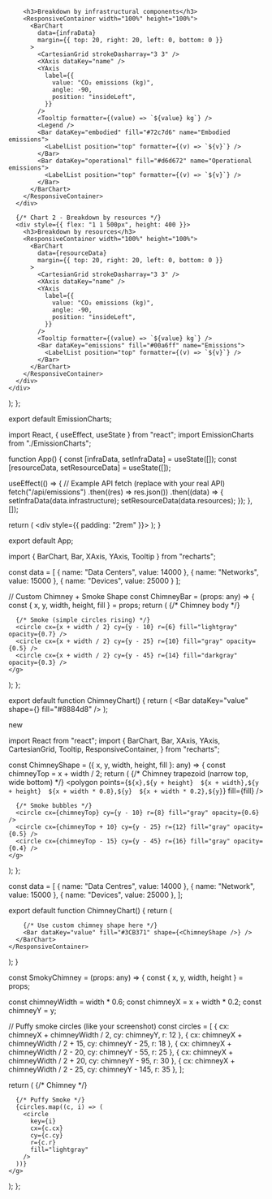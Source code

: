         <h3>Breakdown by infrastructural components</h3>
        <ResponsiveContainer width="100%" height="100%">
          <BarChart
            data={infraData}
            margin={{ top: 20, right: 20, left: 0, bottom: 0 }}
          >
            <CartesianGrid strokeDasharray="3 3" />
            <XAxis dataKey="name" />
            <YAxis
              label={{
                value: "CO₂ emissions (kg)",
                angle: -90,
                position: "insideLeft",
              }}
            />
            <Tooltip formatter={(value) => `${value} kg`} />
            <Legend />
            <Bar dataKey="embodied" fill="#72c7d6" name="Embodied emissions">
              <LabelList position="top" formatter={(v) => `${v}`} />
            </Bar>
            <Bar dataKey="operational" fill="#d6d672" name="Operational emissions">
              <LabelList position="top" formatter={(v) => `${v}`} />
            </Bar>
          </BarChart>
        </ResponsiveContainer>
      </div>

      {/* Chart 2 - Breakdown by resources */}
      <div style={{ flex: "1 1 500px", height: 400 }}>
        <h3>Breakdown by resources</h3>
        <ResponsiveContainer width="100%" height="100%">
          <BarChart
            data={resourceData}
            margin={{ top: 20, right: 20, left: 0, bottom: 0 }}
          >
            <CartesianGrid strokeDasharray="3 3" />
            <XAxis dataKey="name" />
            <YAxis
              label={{
                value: "CO₂ emissions (kg)",
                angle: -90,
                position: "insideLeft",
              }}
            />
            <Tooltip formatter={(value) => `${value} kg`} />
            <Bar dataKey="emissions" fill="#00a6ff" name="Emissions">
              <LabelList position="top" formatter={(v) => `${v}`} />
            </Bar>
          </BarChart>
        </ResponsiveContainer>
      </div>
    </div>
  );
};

export default EmissionCharts;


import React, { useEffect, useState } from "react";
import EmissionCharts from "./EmissionCharts";

function App() {
  const [infraData, setInfraData] = useState([]);
  const [resourceData, setResourceData] = useState([]);

  useEffect(() => {
    // Example API fetch (replace with your real API)
    fetch("/api/emissions")
      .then((res) => res.json())
      .then((data) => {
        setInfraData(data.infrastructure);
        setResourceData(data.resources);
      });
  }, []);

  return (
    <div style={{ padding: "2rem" }}>
      <EmissionCharts infraData={infraData} resourceData={resourceData} />
    </div>
  );
}




export default App;


import { BarChart, Bar, XAxis, YAxis, Tooltip } from "recharts";

const data = [
  { name: "Data Centers", value: 14000 },
  { name: "Networks", value: 15000 },
  { name: "Devices", value: 25000 }
];

// Custom Chimney + Smoke Shape
const ChimneyBar = (props: any) => {
  const { x, y, width, height, fill } = props;
  return (
    <g>
      {/* Chimney body */}
      <rect x={x} y={y} width={width} height={height} fill={fill} rx={4} />

      {/* Smoke (simple circles rising) */}
      <circle cx={x + width / 2} cy={y - 10} r={6} fill="lightgray" opacity={0.7} />
      <circle cx={x + width / 2} cy={y - 25} r={10} fill="gray" opacity={0.5} />
      <circle cx={x + width / 2} cy={y - 45} r={14} fill="darkgray" opacity={0.3} />
    </g>
  );
};

export default function ChimneyChart() {
  return (
    <BarChart width={600} height={400} data={data} layout="vertical">
      <XAxis type="number" />
      <YAxis dataKey="name" type="category" />
      <Tooltip />
      <Bar dataKey="value" shape={<ChimneyBar />} fill="#8884d8" />
    </BarChart>
  );




  new   



  import React from "react";
import {
  BarChart,
  Bar,
  XAxis,
  YAxis,
  CartesianGrid,
  Tooltip,
  ResponsiveContainer,
} from "recharts";

const ChimneyShape = ({ x, y, width, height, fill }: any) => {
  const chimneyTop = x + width / 2;
  return (
    <g>
      {/* Chimney trapezoid (narrow top, wide bottom) */}
      <polygon
        points={`
          ${x},${y + height} 
          ${x + width},${y + height} 
          ${x + width * 0.8},${y} 
          ${x + width * 0.2},${y}
        `}
        fill={fill}
      />

      {/* Smoke bubbles */}
      <circle cx={chimneyTop} cy={y - 10} r={8} fill="gray" opacity={0.6} />
      <circle cx={chimneyTop + 10} cy={y - 25} r={12} fill="gray" opacity={0.5} />
      <circle cx={chimneyTop - 15} cy={y - 45} r={16} fill="gray" opacity={0.4} />
    </g>
  );
};

const data = [
  { name: "Data Centres", value: 14000 },
  { name: "Network", value: 15000 },
  { name: "Devices", value: 25000 },
];

export default function ChimneyChart() {
  return (
    <ResponsiveContainer width="100%" height={400}>
      <BarChart data={data}>
        <CartesianGrid strokeDasharray="3 3" />
        <XAxis dataKey="name" />
        <YAxis />
        <Tooltip />

        {/* Use custom chimney shape here */}
        <Bar dataKey="value" fill="#3CB371" shape={<ChimneyShape />} />
      </BarChart>
    </ResponsiveContainer>
  );
}

const SmokyChimney = (props: any) => {
  const { x, y, width, height } = props;

  const chimneyWidth = width * 0.6;
  const chimneyX = x + width * 0.2;
  const chimneyY = y;

  // Puffy smoke circles (like your screenshot)
  const circles = [
    { cx: chimneyX + chimneyWidth / 2, cy: chimneyY, r: 12 },
    { cx: chimneyX + chimneyWidth / 2 + 15, cy: chimneyY - 25, r: 18 },
    { cx: chimneyX + chimneyWidth / 2 - 20, cy: chimneyY - 55, r: 25 },
    { cx: chimneyX + chimneyWidth / 2 + 20, cy: chimneyY - 95, r: 30 },
    { cx: chimneyX + chimneyWidth / 2 - 25, cy: chimneyY - 145, r: 35 },
  ];

  return (
    <g>
      {/* Chimney */}
      <rect
        x={chimneyX}
        y={chimneyY}
        width={chimneyWidth}
        height={height}
        fill="#66b2b2"
      />

      {/* Puffy Smoke */}
      {circles.map((c, i) => (
        <circle
          key={i}
          cx={c.cx}
          cy={c.cy}
          r={c.r}
          fill="lightgray"
        />
      ))}
    </g>
  );
};
